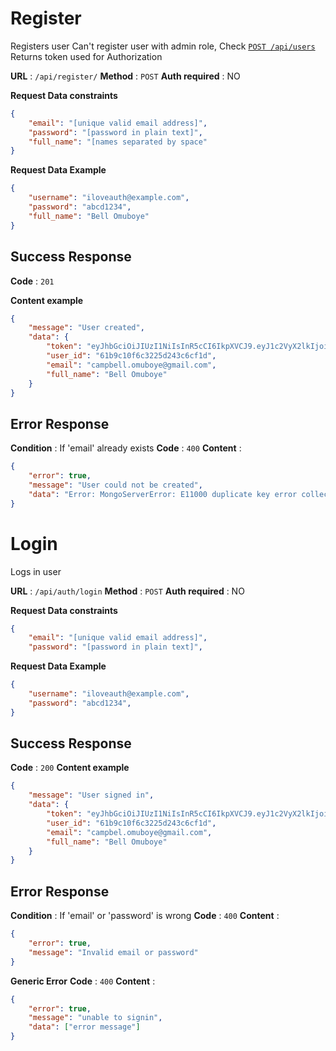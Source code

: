 # Register

Registers user
Can't register user with admin role, Check [`POST /api/users`](src/routes/user.md)
Returns token used for Authorization

**URL** : `/api/register/`
**Method** : `POST`
**Auth required** : NO

**Request Data constraints**

```json
{
    "email": "[unique valid email address]",
    "password": "[password in plain text]",
    "full_name": "[names separated by space"
}
```

**Request Data Example**

```json
{
    "username": "iloveauth@example.com",
    "password": "abcd1234",
    "full_name": "Bell Omuboye"
}
```

## Success Response

**Code** : `201`

**Content example**
```json
{
    "message": "User created",
    "data": {
        "token": "eyJhbGciOiJIUzI1NiIsInR5cCI6IkpXVCJ9.eyJ1c2VyX2lkIjoiNjFiOWMxMGY2YzMyMjVkMjQzYzZjZjFkIiwiaWF0IjoxNjM5NTYzNTM1LCJleHAiOjE2Mzk1NjQxMzV9.T8pdwtR-L4IU7GjJsWmZtP0gz3S3wFQ46l2DQfju-CE",
        "user_id": "61b9c10f6c3225d243c6cf1d",
        "email": "campbell.omuboye@gmail.com",
        "full_name": "Bell Omuboye"
    }
}
```

## Error Response

**Condition** : If 'email' already exists
**Code** : `400`
**Content** :
```json
{
    "error": true,
    "message": "User could not be created",
    "data": "Error: MongoServerError: E11000 duplicate key error collection: l21-standardization.users index: email_1 dup key: { email: \"campbel.omuboye@gmail.com\" }"
}
```


# Login

Logs in user

**URL** : `/api/auth/login`
**Method** : `POST`
**Auth required** : NO

**Request Data constraints**

```json
{
    "email": "[unique valid email address]",
    "password": "[password in plain text]",
```

**Request Data Example**

```json
{
    "username": "iloveauth@example.com",
    "password": "abcd1234",
}
```

## Success Response

**Code** : `200`
**Content example**
```json
{
    "message": "User signed in",
    "data": {
        "token": "eyJhbGciOiJIUzI1NiIsInR5cCI6IkpXVCJ9.eyJ1c2VyX2lkIjoiNjFiOWMxMGY2YzMyMjVkMjQzYzZjZjFkIiwiaWF0IjoxNjM5NTYzOTE2LCJleHAiOjE2Mzk1NjQ1MTZ9.yf_Pm5a96x9op8NbA6HGh0ER7sM46wmCG_srUVYtCXg",
        "user_id": "61b9c10f6c3225d243c6cf1d",
        "email": "campbel.omuboye@gmail.com",
        "full_name": "Bell Omuboye"
    }
}
```

## Error Response

**Condition** : If 'email' or 'password' is wrong
**Code** : `400`
**Content** :
```json
{
    "error": true,
    "message": "Invalid email or password"
}
```

**Generic Error**
**Code** : `400`
**Content** :
```json
{
    "error": true,
    "message": "unable to signin",
    "data": ["error message"]
}
```